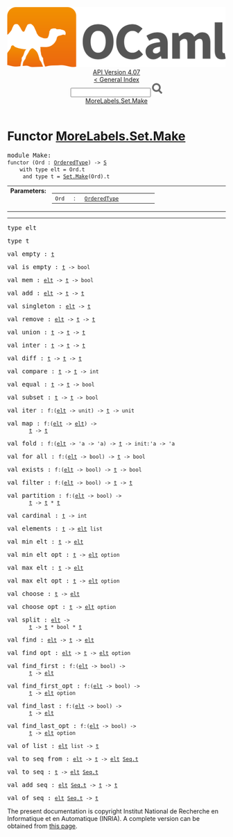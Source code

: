 <!-- ((! set title API !)) ((! set documentation !)) ((! set api !)) ((! set nobreadcrumb !)) -->
<div class="api"><header><nav class="toc brand"><a class="brand" href="https://ocaml.org/"><img src="colour-logo-gray.svg" class="svg" alt="OCaml"></a></nav><nav class="toc"><div class="toc_version"><a href="/docs" id="version-select">API Version 4.07</a></div><a href="index.html">&lt; General Index</a><div class="api_search"><input type="text" name="apisearch" id="api_search" oninput="mySearch(false);" onkeypress="this.oninput();" onclick="this.oninput();" onpaste="this.oninput();">
<img src="search_icon.svg" alt="Search" class="svg" onclick="mySearch(false)"></div>
<div id="search_results"></div><div class="toc_title"><a href="#top">MoreLabels.Set.Make</a></div><ul></ul></nav></header>

<h1>Functor <a href="type_MoreLabels.Set.Make.html">MoreLabels.Set.Make</a></h1>

<pre><span id="MODULEMake"><span class="keyword">module</span> Make</span>: <div class="sig_block"><code class="code"><span class="keyword">functor</span>&nbsp;(</code><code class="code"><span class="constructor">Ord</span></code><code class="code">&nbsp;:&nbsp;</code><code class="type"><a href="MoreLabels.Set.OrderedType.html">OrderedType</a></code><code class="code">)&nbsp;<span class="keywordsign">-&gt;</span>&nbsp;</code><code class="type"><a href="MoreLabels.Set.S.html">S</a></code><code class="type"> 
    with type elt = Ord.t
     and type t = <a href="Set.Make.html">Set.Make</a>(Ord).t</code></div></pre><table border="0" cellpadding="3" width="100%">
<tbody><tr>
<td align="left" valign="top" width="1%%"><b>Parameters: </b></td>
<td>
<table class="paramstable">
<tbody><tr>
<td align="center" valign="top" width="15%">
<code>Ord</code></td>
<td align="center" valign="top">:</td>
<td><code class="type"><a href="MoreLabels.Set.OrderedType.html">OrderedType</a></code>
</td></tr></tbody></table>
</td>
</tr>
</tbody></table>
<hr width="100%">

<pre><span id="TYPEelt"><span class="keyword">type</span> <code class="type"></code>elt</span> </pre>


<pre><span id="TYPEt"><span class="keyword">type</span> <code class="type"></code>t</span> </pre>


<pre><span id="VALempty"><span class="keyword">val</span> empty</span> : <code class="type"><a href="MoreLabels.Set.S.html#TYPEt">t</a></code></pre>
<pre><span id="VALis_empty"><span class="keyword">val</span> is_empty</span> : <code class="type"><a href="MoreLabels.Set.S.html#TYPEt">t</a> -&gt; bool</code></pre>
<pre><span id="VALmem"><span class="keyword">val</span> mem</span> : <code class="type"><a href="MoreLabels.Set.S.html#TYPEelt">elt</a> -&gt; <a href="MoreLabels.Set.S.html#TYPEt">t</a> -&gt; bool</code></pre>
<pre><span id="VALadd"><span class="keyword">val</span> add</span> : <code class="type"><a href="MoreLabels.Set.S.html#TYPEelt">elt</a> -&gt; <a href="MoreLabels.Set.S.html#TYPEt">t</a> -&gt; <a href="MoreLabels.Set.S.html#TYPEt">t</a></code></pre>
<pre><span id="VALsingleton"><span class="keyword">val</span> singleton</span> : <code class="type"><a href="MoreLabels.Set.S.html#TYPEelt">elt</a> -&gt; <a href="MoreLabels.Set.S.html#TYPEt">t</a></code></pre>
<pre><span id="VALremove"><span class="keyword">val</span> remove</span> : <code class="type"><a href="MoreLabels.Set.S.html#TYPEelt">elt</a> -&gt; <a href="MoreLabels.Set.S.html#TYPEt">t</a> -&gt; <a href="MoreLabels.Set.S.html#TYPEt">t</a></code></pre>
<pre><span id="VALunion"><span class="keyword">val</span> union</span> : <code class="type"><a href="MoreLabels.Set.S.html#TYPEt">t</a> -&gt; <a href="MoreLabels.Set.S.html#TYPEt">t</a> -&gt; <a href="MoreLabels.Set.S.html#TYPEt">t</a></code></pre>
<pre><span id="VALinter"><span class="keyword">val</span> inter</span> : <code class="type"><a href="MoreLabels.Set.S.html#TYPEt">t</a> -&gt; <a href="MoreLabels.Set.S.html#TYPEt">t</a> -&gt; <a href="MoreLabels.Set.S.html#TYPEt">t</a></code></pre>
<pre><span id="VALdiff"><span class="keyword">val</span> diff</span> : <code class="type"><a href="MoreLabels.Set.S.html#TYPEt">t</a> -&gt; <a href="MoreLabels.Set.S.html#TYPEt">t</a> -&gt; <a href="MoreLabels.Set.S.html#TYPEt">t</a></code></pre>
<pre><span id="VALcompare"><span class="keyword">val</span> compare</span> : <code class="type"><a href="MoreLabels.Set.S.html#TYPEt">t</a> -&gt; <a href="MoreLabels.Set.S.html#TYPEt">t</a> -&gt; int</code></pre>
<pre><span id="VALequal"><span class="keyword">val</span> equal</span> : <code class="type"><a href="MoreLabels.Set.S.html#TYPEt">t</a> -&gt; <a href="MoreLabels.Set.S.html#TYPEt">t</a> -&gt; bool</code></pre>
<pre><span id="VALsubset"><span class="keyword">val</span> subset</span> : <code class="type"><a href="MoreLabels.Set.S.html#TYPEt">t</a> -&gt; <a href="MoreLabels.Set.S.html#TYPEt">t</a> -&gt; bool</code></pre>
<pre><span id="VALiter"><span class="keyword">val</span> iter</span> : <code class="type">f:(<a href="MoreLabels.Set.S.html#TYPEelt">elt</a> -&gt; unit) -&gt; <a href="MoreLabels.Set.S.html#TYPEt">t</a> -&gt; unit</code></pre>
<pre><span id="VALmap"><span class="keyword">val</span> map</span> : <code class="type">f:(<a href="MoreLabels.Set.S.html#TYPEelt">elt</a> -&gt; <a href="MoreLabels.Set.S.html#TYPEelt">elt</a>) -&gt;<br>       <a href="MoreLabels.Set.S.html#TYPEt">t</a> -&gt; <a href="MoreLabels.Set.S.html#TYPEt">t</a></code></pre>
<pre><span id="VALfold"><span class="keyword">val</span> fold</span> : <code class="type">f:(<a href="MoreLabels.Set.S.html#TYPEelt">elt</a> -&gt; 'a -&gt; 'a) -&gt; <a href="MoreLabels.Set.S.html#TYPEt">t</a> -&gt; init:'a -&gt; 'a</code></pre>
<pre><span id="VALfor_all"><span class="keyword">val</span> for_all</span> : <code class="type">f:(<a href="MoreLabels.Set.S.html#TYPEelt">elt</a> -&gt; bool) -&gt; <a href="MoreLabels.Set.S.html#TYPEt">t</a> -&gt; bool</code></pre>
<pre><span id="VALexists"><span class="keyword">val</span> exists</span> : <code class="type">f:(<a href="MoreLabels.Set.S.html#TYPEelt">elt</a> -&gt; bool) -&gt; <a href="MoreLabels.Set.S.html#TYPEt">t</a> -&gt; bool</code></pre>
<pre><span id="VALfilter"><span class="keyword">val</span> filter</span> : <code class="type">f:(<a href="MoreLabels.Set.S.html#TYPEelt">elt</a> -&gt; bool) -&gt; <a href="MoreLabels.Set.S.html#TYPEt">t</a> -&gt; <a href="MoreLabels.Set.S.html#TYPEt">t</a></code></pre>
<pre><span id="VALpartition"><span class="keyword">val</span> partition</span> : <code class="type">f:(<a href="MoreLabels.Set.S.html#TYPEelt">elt</a> -&gt; bool) -&gt;<br>       <a href="MoreLabels.Set.S.html#TYPEt">t</a> -&gt; <a href="MoreLabels.Set.S.html#TYPEt">t</a> * <a href="MoreLabels.Set.S.html#TYPEt">t</a></code></pre>
<pre><span id="VALcardinal"><span class="keyword">val</span> cardinal</span> : <code class="type"><a href="MoreLabels.Set.S.html#TYPEt">t</a> -&gt; int</code></pre>
<pre><span id="VALelements"><span class="keyword">val</span> elements</span> : <code class="type"><a href="MoreLabels.Set.S.html#TYPEt">t</a> -&gt; <a href="MoreLabels.Set.S.html#TYPEelt">elt</a> list</code></pre>
<pre><span id="VALmin_elt"><span class="keyword">val</span> min_elt</span> : <code class="type"><a href="MoreLabels.Set.S.html#TYPEt">t</a> -&gt; <a href="MoreLabels.Set.S.html#TYPEelt">elt</a></code></pre>
<pre><span id="VALmin_elt_opt"><span class="keyword">val</span> min_elt_opt</span> : <code class="type"><a href="MoreLabels.Set.S.html#TYPEt">t</a> -&gt; <a href="MoreLabels.Set.S.html#TYPEelt">elt</a> option</code></pre>
<pre><span id="VALmax_elt"><span class="keyword">val</span> max_elt</span> : <code class="type"><a href="MoreLabels.Set.S.html#TYPEt">t</a> -&gt; <a href="MoreLabels.Set.S.html#TYPEelt">elt</a></code></pre>
<pre><span id="VALmax_elt_opt"><span class="keyword">val</span> max_elt_opt</span> : <code class="type"><a href="MoreLabels.Set.S.html#TYPEt">t</a> -&gt; <a href="MoreLabels.Set.S.html#TYPEelt">elt</a> option</code></pre>
<pre><span id="VALchoose"><span class="keyword">val</span> choose</span> : <code class="type"><a href="MoreLabels.Set.S.html#TYPEt">t</a> -&gt; <a href="MoreLabels.Set.S.html#TYPEelt">elt</a></code></pre>
<pre><span id="VALchoose_opt"><span class="keyword">val</span> choose_opt</span> : <code class="type"><a href="MoreLabels.Set.S.html#TYPEt">t</a> -&gt; <a href="MoreLabels.Set.S.html#TYPEelt">elt</a> option</code></pre>
<pre><span id="VALsplit"><span class="keyword">val</span> split</span> : <code class="type"><a href="MoreLabels.Set.S.html#TYPEelt">elt</a> -&gt;<br>       <a href="MoreLabels.Set.S.html#TYPEt">t</a> -&gt; <a href="MoreLabels.Set.S.html#TYPEt">t</a> * bool * <a href="MoreLabels.Set.S.html#TYPEt">t</a></code></pre>
<pre><span id="VALfind"><span class="keyword">val</span> find</span> : <code class="type"><a href="MoreLabels.Set.S.html#TYPEelt">elt</a> -&gt; <a href="MoreLabels.Set.S.html#TYPEt">t</a> -&gt; <a href="MoreLabels.Set.S.html#TYPEelt">elt</a></code></pre>
<pre><span id="VALfind_opt"><span class="keyword">val</span> find_opt</span> : <code class="type"><a href="MoreLabels.Set.S.html#TYPEelt">elt</a> -&gt; <a href="MoreLabels.Set.S.html#TYPEt">t</a> -&gt; <a href="MoreLabels.Set.S.html#TYPEelt">elt</a> option</code></pre>
<pre><span id="VALfind_first"><span class="keyword">val</span> find_first</span> : <code class="type">f:(<a href="MoreLabels.Set.S.html#TYPEelt">elt</a> -&gt; bool) -&gt;<br>       <a href="MoreLabels.Set.S.html#TYPEt">t</a> -&gt; <a href="MoreLabels.Set.S.html#TYPEelt">elt</a></code></pre>
<pre><span id="VALfind_first_opt"><span class="keyword">val</span> find_first_opt</span> : <code class="type">f:(<a href="MoreLabels.Set.S.html#TYPEelt">elt</a> -&gt; bool) -&gt;<br>       <a href="MoreLabels.Set.S.html#TYPEt">t</a> -&gt; <a href="MoreLabels.Set.S.html#TYPEelt">elt</a> option</code></pre>
<pre><span id="VALfind_last"><span class="keyword">val</span> find_last</span> : <code class="type">f:(<a href="MoreLabels.Set.S.html#TYPEelt">elt</a> -&gt; bool) -&gt;<br>       <a href="MoreLabels.Set.S.html#TYPEt">t</a> -&gt; <a href="MoreLabels.Set.S.html#TYPEelt">elt</a></code></pre>
<pre><span id="VALfind_last_opt"><span class="keyword">val</span> find_last_opt</span> : <code class="type">f:(<a href="MoreLabels.Set.S.html#TYPEelt">elt</a> -&gt; bool) -&gt;<br>       <a href="MoreLabels.Set.S.html#TYPEt">t</a> -&gt; <a href="MoreLabels.Set.S.html#TYPEelt">elt</a> option</code></pre>
<pre><span id="VALof_list"><span class="keyword">val</span> of_list</span> : <code class="type"><a href="MoreLabels.Set.S.html#TYPEelt">elt</a> list -&gt; <a href="MoreLabels.Set.S.html#TYPEt">t</a></code></pre>
<pre><span id="VALto_seq_from"><span class="keyword">val</span> to_seq_from</span> : <code class="type"><a href="MoreLabels.Set.S.html#TYPEelt">elt</a> -&gt; <a href="MoreLabels.Set.S.html#TYPEt">t</a> -&gt; <a href="MoreLabels.Set.S.html#TYPEelt">elt</a> <a href="Seq.html#TYPEt">Seq.t</a></code></pre>
<pre><span id="VALto_seq"><span class="keyword">val</span> to_seq</span> : <code class="type"><a href="MoreLabels.Set.S.html#TYPEt">t</a> -&gt; <a href="MoreLabels.Set.S.html#TYPEelt">elt</a> <a href="Seq.html#TYPEt">Seq.t</a></code></pre>
<pre><span id="VALadd_seq"><span class="keyword">val</span> add_seq</span> : <code class="type"><a href="MoreLabels.Set.S.html#TYPEelt">elt</a> <a href="Seq.html#TYPEt">Seq.t</a> -&gt; <a href="MoreLabels.Set.S.html#TYPEt">t</a> -&gt; <a href="MoreLabels.Set.S.html#TYPEt">t</a></code></pre>
<pre><span id="VALof_seq"><span class="keyword">val</span> of_seq</span> : <code class="type"><a href="MoreLabels.Set.S.html#TYPEelt">elt</a> <a href="Seq.html#TYPEt">Seq.t</a> -&gt; <a href="MoreLabels.Set.S.html#TYPEt">t</a></code></pre>
<div class="copyright">The present documentation is copyright Institut National de Recherche en Informatique et en Automatique (INRIA). A complete version can be obtained from <a href="http://caml.inria.fr/pub/docs/manual-ocaml/">this page</a>.</div></div>